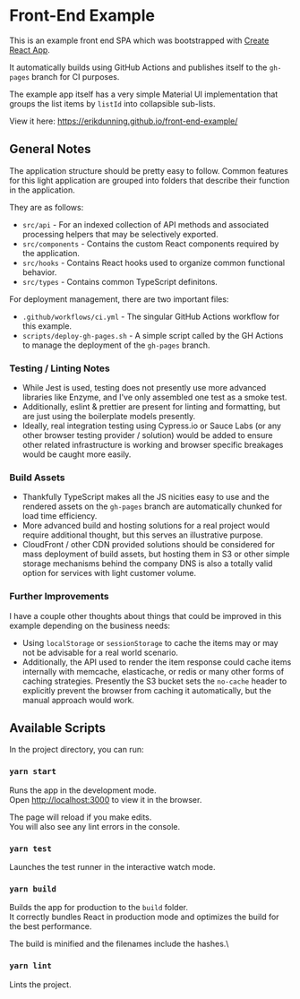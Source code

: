 # Front-End Example

This is an example front end SPA which was bootstrapped with [Create React App](https://github.com/facebook/create-react-app).

It automatically builds using GitHub Actions and publishes itself to the `gh-pages` branch for CI purposes.

The example app itself has a very simple Material UI implementation that groups the list items by `listId` into collapsible sub-lists.

View it here: https://erikdunning.github.io/front-end-example/

## General Notes

The application structure should be pretty easy to follow.
Common features for this light application are grouped into folders that describe their function in the application.

They are as follows:
- `src/api` - For an indexed collection of API methods and associated processing helpers that may be selectively exported.
- `src/components` - Contains the custom React components required by the application.
- `src/hooks` - Contains React hooks used to organize common functional behavior.
- `src/types` - Contains common TypeScript definitons.

For deployment management, there are two important files:
- `.github/workflows/ci.yml` - The singular GitHub Actions workflow for this example.
- `scripts/deploy-gh-pages.sh` - A simple script called by the GH Actions to manage the deployment of the `gh-pages` branch.  

### Testing / Linting Notes
- While Jest is used, testing does not presently use more advanced libraries like Enzyme, and I've only assembled one test as a smoke test.
- Additionally, eslint & prettier are present for linting and formatting, but are just using the boilerplate models presently.
- Ideally, real integration testing using Cypress.io or Sauce Labs (or any other browser testing provider / solution) would be
  added to ensure other related infrastructure is working and browser specific breakages would be caught more easily.

### Build Assets
- Thankfully TypeScript makes all the JS nicities easy to use and the rendered assets on the `gh-pages` branch are automatically
  chunked for load time efficiency.
- More advanced build and hosting solutions for a real project would require additional thought, but this serves an illustrative purpose.
- CloudFront / other CDN provided solutions should be considered for mass deployment of build assets, but hosting them in S3
  or other simple storage mechanisms behind the company DNS is also a totally valid option for services with light customer volume.

### Further Improvements
I have a couple other thoughts about things that could be improved in this example depending on the business needs:
- Using `localStorage` or `sessionStorage` to cache the items may or may not be advisable for a real world scenario.
- Additionally, the API used to render the item response could cache items internally with memcache, elasticache, or redis
  or many other forms of caching strategies.  Presently the S3 bucket sets the `no-cache` header to explicitly prevent the
  browser from caching it automatically, but the manual approach would work.

## Available Scripts

In the project directory, you can run:

### `yarn start`

Runs the app in the development mode.\
Open [http://localhost:3000](http://localhost:3000) to view it in the browser.

The page will reload if you make edits.\
You will also see any lint errors in the console.

### `yarn test`

Launches the test runner in the interactive watch mode.

### `yarn build`

Builds the app for production to the `build` folder.\
It correctly bundles React in production mode and optimizes the build for the best performance.

The build is minified and the filenames include the hashes.\

### `yarn lint`

Lints the project.
